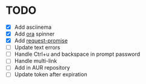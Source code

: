 TODO
===

- [x] Add asciinema
- [x] Add [ora](https://www.npmjs.com/package/ora) spinner
- [x] Add [request-promise](https://www.npmjs.com/package/request-promise)
- [ ] Update text errors
- [ ] Handle Ctrl+u and backspace in prompt password
- [ ] Handle multi-link
- [ ] Add in AUR repository
- [ ] Update token after expiration

